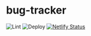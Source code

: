 # bug-tracker

![Lint](https://github.com/woodRock/bug-tracker/workflows/Lint/badge.svg)
![Deploy](https://github.com/woodRock/bug-tracker/workflows/Deploy/badge.svg)
[![Netlify Status](https://api.netlify.com/api/v1/badges/eb38214f-33f1-4aa5-a256-a8a8d2deb29f/deploy-status)](https://app.netlify.com/sites/bugs-tracker/deploys)
